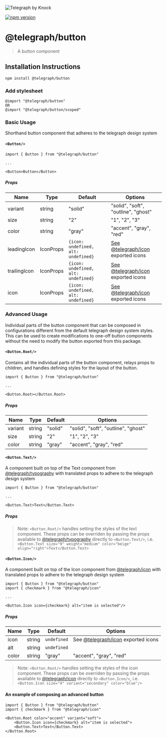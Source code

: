 ![Telegraph by Knock](https://github.com/knocklabs/telegraph/assets/29106675/9b5022e3-b02c-4582-ba57-3d6171e45e44)

[![npm version](https://img.shields.io/npm/v/@telegraph/button.svg)](https://www.npmjs.com/package/@telegraph/button)

# @telegraph/button
> A button component

## Installation Instructions

```
npm install @telegraph/button
```

### Add stylesheet
```
@import "@telegraph/button"
OR
@import "@telegraph/button/scoped"
```

### Basic Usage
Shorthand button component that adheres to the telegraph design system

#### `<Button/>`

```
import { Button } from "@telegraph/button"

...

<Button>Button</Button>
```

##### Props

| Name | Type | Default | Options |
| ---- | -----| ------- | ------- |
| variant | string | "solid" | "solid", "soft", "outline", "ghost" |
| size | string | "2" | "1", "2", "3" |
| color | string | "gray" | "accent", "gray", "red" |
| leadingIcon | IconProps | `{icon: undefined, alt: undefined}` | [See @telegraph/icon](https://github.com/knocklabs/telegraph/tree/main/packages/icon) exported icons |
| trailingIcon | IconProps | `{icon: undefined, alt: undefined}` | [See @telegraph/icon](https://github.com/knocklabs/telegraph/tree/main/packages/icon) exported icons |
| icon | IconProps | `{icon: undefined, alt: undefined}` | [See @telegraph/icon](https://github.com/knocklabs/telegraph/tree/main/packages/icon) exported icons |


### Advanced Usage
Individual parts of the button component that can be composed in configurations different from the default telegraph design system styles. This can be used to create modifications to one-off button components without the need to modify the button exported from this package.

#### `<Button.Root/>`
Contains all the individual parts of the button component, relays props to children, and handles defining styles for the layout of the button.

```
import { Button } from "@telegraph/button"

...

<Button.Root></Button.Root>
```

##### Props

| Name | Type | Default | Options |
| ---- | -----| ------- | ------- |
| variant | string | "solid" | "solid", "soft", "outline", "ghost" |
| size | string | "2" | "1", "2", "3" |
| color | string | "gray" | "accent", "gray", "red" |

#### `<Button.Text/>`
A component built on top of the Text component from [@telegraph/typography](https://github.com/knocklabs/telegraph/tree/main/packages/typography) with translated props to adhere to the telegraph design system

```
import { Button } from "@telegraph/button"

...

<Button.Text>Text</Button.Text>
```

##### Props

> Note: `<Button.Root/>` handles setting the styles of the text component. These props can be overriden by passing the props available to [@telegraph/typography](https://github.com/knocklabs/telegraph/tree/main/packages/typography) directly to `<Button.Text/>`, i.e. `<Button.Text size="9" weight="medium" color="beige" align="right">Text</Button.Text>`

#### `<Button.Icon/>`
A component built on top of the Icon component from [@telegraph/icon](https://github.com/knocklabs/telegraph/tree/main/packages/icon) with translated props to adhere to the telegraph design system

```
import { Button } from "@telegraph/button"
import { checkmark } from "@telegraph/icon"

...

<Button.Icon icon={checkmark} alt="item is selected"/>
```

##### Props

| Name | Type | Default | Options |
| ---- | -----| ------- | ------- |
| icon | string | `undefined` | See [@telegraph/icon](https://github.com/knocklabs/telegraph/tree/main/packages/icon) exported icons |
| alt | string | `undefined` |  |
| color | string | "gray" | "accent", "gray", "red" |

> Note: `<Button.Root/>` handles setting the styles of the icon component. These props can be overriden by passing the props available to [@telegraph/icon](https://github.com/knocklabs/telegraph/tree/main/packages/icon) directly to `<Button.Icon/>`, i.e. `<Button.Icon size="4" variant="secondary" color="blue"/>`

#### An example of composing an advanced button

```
import { Button } from "@telegraph/button"
import { checkmark } from "@telegraph/icon"

<Button.Root color="accent" variant="soft">
    <Button.Icon icon={checkmark} alt="item is selected">
    <Button.Text>Text</Button.Text>
</Button.Root>
```
